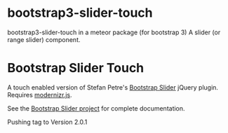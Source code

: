 bootstrap3-slider-touch
=============================

bootstrap3-slider-touch in a meteor package (for bootstrap 3)
A slider (or range slider) component.

Bootstrap Slider Touch
======================

A touch enabled version of Stefan Petre's [Bootstrap Slider][project-site] jQuery plugin. Requires [modernizr.js][modernizr].
  
See the [Bootstrap Slider project][project-site] for complete documentation.

Pushing tag to Version 2.0.1

[project-site]: http://www.eyecon.ro/slider-for-twitter-bootstrap.htm
[modernizr]: http://modernizr.com
